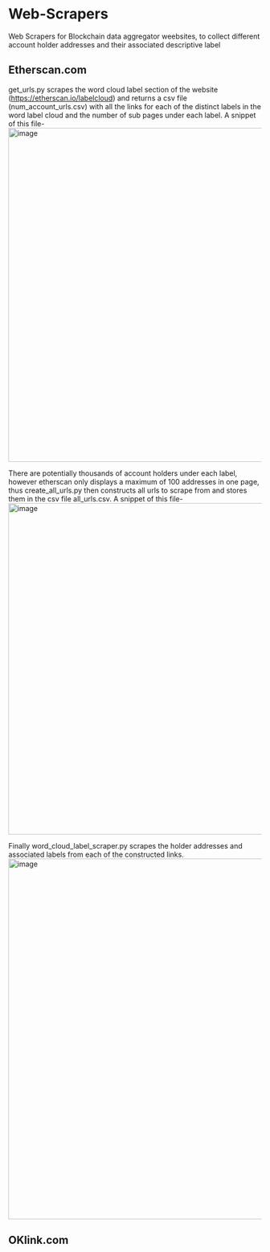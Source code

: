 # Web-Scrapers
Web Scrapers for Blockchain data aggregator weebsites, to collect different account holder addresses and their associated descriptive label

## Etherscan.com
get_urls.py scrapes the word cloud label section of the website (https://etherscan.io/labelcloud) and returns a csv file (num_account_urls.csv) with all the links for each of the distinct labels in the word label cloud and the number of sub pages under each label. A snippet of this file-
<img width="665" alt="image" src="https://user-images.githubusercontent.com/71666566/187562647-75945fa5-fac6-4c2a-aebe-5e7e83f1cb29.png">

There are potentially thousands of account holders under each label, however etherscan only displays a maximum of 100 addresses in one page, thus
create_all_urls.py then constructs all urls to scrape from and stores them in the csv file all_urls.csv. A snippet of this file-
<img width="660" alt="image" src="https://user-images.githubusercontent.com/71666566/187562802-d742b0d7-4864-4426-b0b3-ae11629b715f.png">

Finally word_cloud_label_scraper.py scrapes the holder addresses and associated labels from each of the constructed links.
<img width="718" alt="image" src="https://user-images.githubusercontent.com/71666566/187563280-fa152faf-b396-4d91-8f23-0eae72c78675.png">


## OKlink.com

